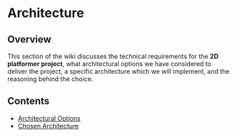 # Architecture

## Overview
This section of the wiki discusses the technical requirements for the **2D platformer project**, what architectural options we have considered to deliver the project, a specific architecture which we will implement, and the reasoning behind the choice.

## Contents
[//]: # (You need to populate these pages, they are part of your grades)
* [Architectural Options](options.md)
* [Chosen Architecture](chosen_architecture.md)
